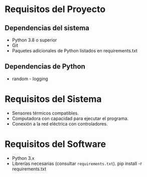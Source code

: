 # Requisitos del Proyecto

## Dependencias del sistema
- Python 3.8 o superior
- Git
- Paquetes adicionales de Python listados en requirements.txt

## Dependencias de Python
- random
- logging
# Requisitos del Sistema
- Sensores térmicos compatibles.
- Computadora con capacidad para ejecutar el programa.
- Conexión a la red eléctrica con controladores.

# Requisitos del Software
- Python 3.x
- Librerías necesarias (consultar `requirements.txt`).
pip install -r requirements.txt
